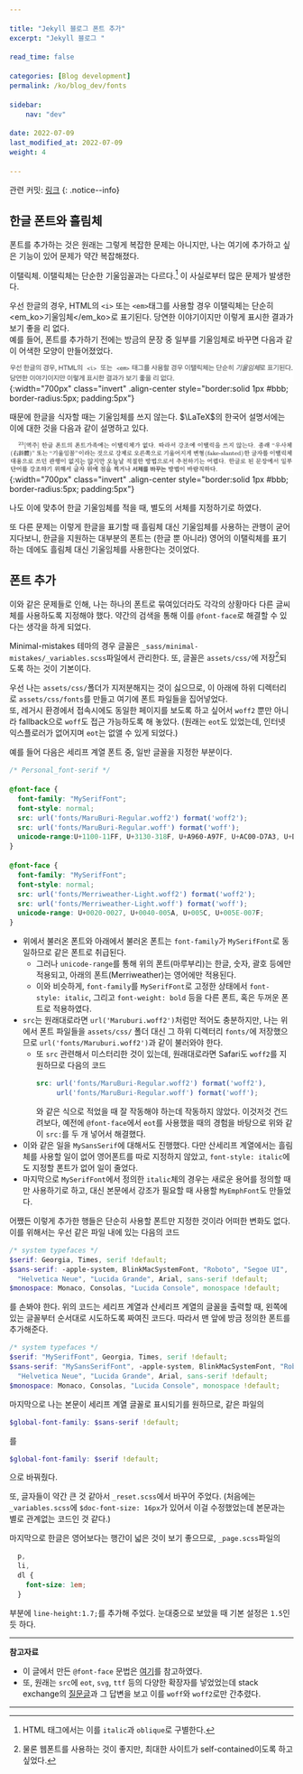 ```yaml
---

title: "Jekyll 블로그 폰트 추가"
excerpt: "Jekyll 블로그 "

read_time: false

categories: [Blog development]
permalink: /ko/blog_dev/fonts

sidebar: 
    nav: "dev"

date: 2022-07-09
last_modified_at: 2022-07-09
weight: 4

---
```


관련 커밋: [링크](https://github.com/math-jh/math-jh.github.io/commit/6d73d1b1effe98360c8a923726e585de343f667e)
{: .notice--info}

## 한글 폰트와 흘림체

폰트를 추가하는 것은 원래는 그렇게 복잡한 문제는 아니지만, 나는 여기에 추가하고 싶은 기능이 있어 문제가 약간 복잡해졌다.

이탤릭체. 이탤릭체는 단순한 기울임꼴과는 다르다.[^1] 이 사실로부터 많은 문제가 발생한다.

우선 한글의 경우, HTML의 `<i>` 또는 `<em>`태그를 사용할 경우 이탤릭체는 단순히 <em_ko>기울임체</em_ko>로 표기된다. 당연한 이야기이지만 이렇게 표시한 결과가 보기 좋을 리 없다.  
예를 들어, 폰트를 추가하기 전에는 방금의 문장 중 일부를 기울임체로 바꾸면 다음과 같이 어색한 모양이 만들어졌었다.

![slanted_text](/assets/images/Blog_development/Personalization-4.png){:width="700px" class="invert" .align-center style="border:solid 1px #bbb; border-radius:5px; padding:5px"}

때문에 한글을 식자할 때는 기울임체를 쓰지 않는다. $\LaTeX$의 한국어 설명서에는 이에 대한 것을 다음과 같이 설명하고 있다.

![lshort_ko](/assets/images/Blog_development/Personalization-5.png){:width="700px" class="invert" .align-center style="border:solid 1px #bbb; border-radius:5px;  padding:5px"}

나도 이에 맞추어 한글 기울임체를 적을 때, 별도의 서체를 지정하기로 하였다. 

또 다른 문제는 이렇게 한글을 표기할 때 흘림체 대신 기울임체를 사용하는 관행이 굳어지다보니, 한글을 지원하는 대부분의 폰트는 (한글 뿐 아니라) 영어의 이탤릭체를 표기하는 데에도 흘림체 대신 기울임체를 사용한다는 것이었다. 

## 폰트 추가

이와 같은 문제들로 인해, 나는 하나의 폰트로 묶여있더라도 각각의 상황마다 다른 글씨체를 사용하도록 지정해야 했다. 약간의 검색을 통해 이를 `@font-face`로 해결할 수 있다는 생각을 하게 되었다. 

Minimal-mistakes 테마의 경우 글꼴은 `_sass/minimal-mistakes/_variables.scss`파일에서 관리한다. 또, 글꼴은 `assets/css/`에 저장[^2]되도록 하는 것이 기본이다.  

우선 나는 `assets/css/`폴더가 지저분해지는 것이 싫으므로, 이 아래에 하위 디렉터리로 `assets/css/fonts`를 만들고 여기에 폰트 파일들을 집어넣었다.  
또, 레거시 환경에서 접속시에도 동일한 페이지를 보도록 하고 싶어서 `woff2` 뿐만 아니라 fallback으로 `woff`도 접근 가능하도록 해 놓았다. (원래는 `eot`도 있었는데, 인터넷 익스플로러가 없어지며 `eot`는 없앨 수 있게 되었다.) 

예를 들어 다음은 세리프 계열 폰트 중, 일반 글꼴을 지정한 부분이다.

```scss
/* Personal_font-serif */

@font-face {
  font-family: "MySerifFont";
  font-style: normal;
  src: url('fonts/MaruBuri-Regular.woff2') format('woff2');
  src: url('fonts/MaruBuri-Regular.woff') format('woff');
  unicode-range:U+1100-11FF, U+3130-318F, U+A960-A97F, U+AC00-D7A3, U+D7B0-D7FF, U+0030-0039, U+005B, U+005D;
}

@font-face {
  font-family: "MySerifFont";
  font-style: normal;
  src: url('fonts/Merriweather-Light.woff2') format('woff2');
  src: url('fonts/Merriweather-Light.woff') format('woff');
  unicode-range: U+0020-0027, U+0040-005A, U+005C, U+005E-007F;
}
```

- 위에서 불러온 폰트와 아래에서 불러온 폰트는 `font-family`가 `MySerifFont`로 동일하므로 같은 폰트로 취급된다. 
  - 그러나 `unicode-range`를 통해 위의 폰트(마루부리)는 한글, 숫자, 괄호 등에만 적용되고, 아래의 폰트(Merriweather)는 영어에만 적용된다.
  - 이와 비슷하게, `font-family`를 `MySerifFont`로 고정한 상태에서 `font-style: italic`, 그리고 `font-weight: bold` 등을 다른 폰트, 혹은 두꺼운 폰트로 적용하였다.
- `src`는 원래대로라면 `url('Maruburi.woff2')`처럼만 적어도 충분하지만, 나는 위에서 폰트 파일들을 `assets/css/` 폴더 대신 그 하위 디렉터리 `fonts/`에 저장했으므로 `url('fonts/Maruburi.woff2')`과 같이 불러와야 한다.
  - 또 `src` 관련해서 미스터리한 것이 있는데, 원래대로라면 Safari도 `woff2`를 지원하므로 다음의 코드
    ```scss
    src: url('fonts/MaruBuri-Regular.woff2') format('woff2'),
         url('fonts/MaruBuri-Regular.woff') format('woff');
    ```
    와 같은 식으로 적었을 때 잘 작동해야 하는데 작동하지 않았다. 이것저것 건드려보다, 예전에 `@font-face`에서 `eot`를 사용했을 때의 경험을 바탕으로 위와 같이 `src:`를 두 개 넣어서 해결했다. 
- 이와 같은 일을 `MySansSerif`에 대해서도 진행했다. 다만 산세리프 계열에서는 흘림체를 사용할 일이 없어 영어폰트를 따로 지정하지 않았고, `font-style: italic`에도 지정할 폰트가 없어 일이 줄었다. 
- 마지막으로  `MySerifFont`에서 정의한 `italic`체의 경우는 새로운 용어를 정의할 때만 사용하기로 하고, 대신 본문에서 강조가 필요할 때 사용할 `MyEmphFont`도 만들었다.

어쨌든 이렇게 추가한 행들은 단순히 사용할 폰트만 지정한 것이라 어떠한 변화도 없다. 이를 위해서는 우선 같은 파일 내에 있는 다음의 코드
```scss
/* system typefaces */
$serif: Georgia, Times, serif !default;
$sans-serif: -apple-system, BlinkMacSystemFont, "Roboto", "Segoe UI",
  "Helvetica Neue", "Lucida Grande", Arial, sans-serif !default;
$monospace: Monaco, Consolas, "Lucida Console", monospace !default;
```
를 손봐야 한다. 위의 코드는 세리프 계열과 산세리프 계열의 글꼴을 출력할 때, 왼쪽에 있는 글꼴부터 순서대로 시도하도록 짜여진 코드다. 따라서 맨 앞에 방금 정의한 폰트를 추가해준다. 
```scss
/* system typefaces */
$serif: "MySerifFont", Georgia, Times, serif !default;
$sans-serif: "MySansSerifFont", -apple-system, BlinkMacSystemFont, "Roboto", "Segoe UI",
  "Helvetica Neue", "Lucida Grande", Arial, sans-serif !default;
$monospace: Monaco, Consolas, "Lucida Console", monospace !default;
```
마지막으로 나는 본문이 세리프 계열 글꼴로 표시되기를 원하므로, 같은 파일의 
```scss
$global-font-family: $sans-serif !default;
```
를
```scss
$global-font-family: $serif !default;
```
으로 바꿔줬다. 

또, 글자들이 약간 큰 것 같아서 `_reset.scss`에서 바꾸어 주었다. (처음에는 `_variables.scss`에 `$doc-font-size: 16px`가 있어서 이걸 수정했었는데 본문과는 별로 관계없는 코드인 것 같다.)

마지막으로 한글은 영어보다는 행간이 넓은 것이 보기 좋으므로, `_page.scss`파일의 
```scss
  p,
  li,
  dl {
    font-size: 1em;
  }
```
부분에 `line-height:1.7;`를 추가해 주었다. 눈대중으로 보았을 때 기본 설정은 `1.5`인듯 하다.

---

**참고자료**

- 이 글에서 만든 `@font-face` 문법은 [여기](https://developer.mozilla.org/en-US/docs/Web/CSS/@font-face)를 참고하였다. 
- 또, 원래는 `src`에 `eot`, `svg`, `ttf` 등의 다양한 확장자를 넣었었는데 stack exchange의 [질문글](https://stackoverflow.com/questions/36105194/are-eot-ttf-and-svg-still-necessary-in-the-font-face-declaration?answertab=trending#tab-top)과 그 답변을 보고 이를 `woff`와 `woff2`로만 간추렸다.

---

[^1]: HTML 태그에서는 이를 `italic`과 `oblique`로 구별한다. 
[^2]: 물론 웹폰트를 사용하는 것이 좋지만, 최대한 사이트가 self-contained이도록 하고 싶었다. 